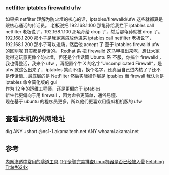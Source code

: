 ### netfilter iptables firewalld ufw

如果把 netfilter 理解为防火墙的核心的话，iptables/firewalld/ufw 这些就都算是跟核心通话的传话员。
老板说把 192.168.1.100 那龟孙给我拦下
iptables call netfilter 老板说了，192.168.1.100 那龟孙给 drop 了，然后那龟孙就被 drop 了。
192.168.1.200 那小子是我家亲戚放他进来
iptables call netfilter 老板说了，192.168.1.200 那小子可以进场，然后他 accept 了
至于 iptables firewalld ufw 的区别呢 其实都是传话的。
Redhat 系 把 firewalld 这马甲推出来呢，想让大家觉得这玩意更像个防火墙，但还是个传话筒
Ubuntu 系 不服，你搞个 firewalld ，我也得整活，我来个 ufw ，再配置个牛 X 的名字“Uncomplicated Firewall”，是 ufw 就这么出来了...
iptables 笑而不语，换个名字，还真当自己进内核了？还不是传话筒...
最底层的是 NetFilter 然后实际操作层是 iptables 而 firewall 我认为是 iptables 命令简化版的 gui  
 作为 12 年的运维工程师，还是更偏向于 iptables  
 新生代更偏向于用 firewall ，因为命令更简单，通俗易懂.  
 现在基于 ubuntu 的程序员更多，所以他们更喜欢用傻瓜相机版的 ufw

## 查看本机的外网地址

dig ANY +short @ns1-1.akamaitech.net ANY whoami.akamai.net

## 参考
[内网渗透中常用的隧道工具](https://unsafe.sh/go-156626.html)
[11个步骤完美排查Linux机器是否已经被入侵](https://unsafe.sh/go-156620.html)
[Fetching Title#624x](https://gtfobins.github.io/)